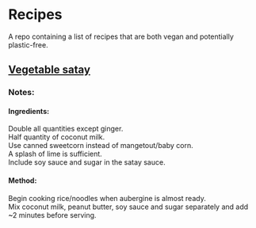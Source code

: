 # Recipes
A repo containing a list of recipes that are both vegan and potentially plastic-free.

## [Vegetable satay](https://www.olivemagazine.com/recipes/vegetarian/vegetable-satay-curry/)
### Notes:
#### Ingredients:
Double all quantities except ginger.<br>
Half quantity of coconut milk.<br>
Use canned sweetcorn instead of mangetout/baby corn.<br>
A splash of lime is sufficient.<br>
Include soy sauce and sugar in the satay sauce.

#### Method:
Begin cooking rice/noodles when aubergine is almost ready.<br>
Mix coconut milk, peanut butter, soy sauce and sugar separately and add ~2 minutes before serving.
